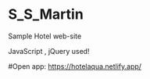 # S_S_Martin
Sample Hotel web-site

JavaScript , jQuery used!

#Open app:
https://hotelaqua.netlify.app/
